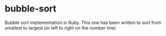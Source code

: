 # bubble-sort
Bubble sort implementation in Ruby. This one has been written to sort from smallest to largest (or left to right on the number line)
